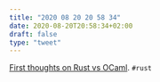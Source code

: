 ```yaml
---
title: "2020 08 20 20 58 34"
date: 2020-08-20T20:58:34+02:00
draft: false
type: "tweet"
---
```

[First thoughts on Rust vs OCaml](https://blog.darklang.com/first-thoughts-on-rust-vs-ocaml/). `#rust`
